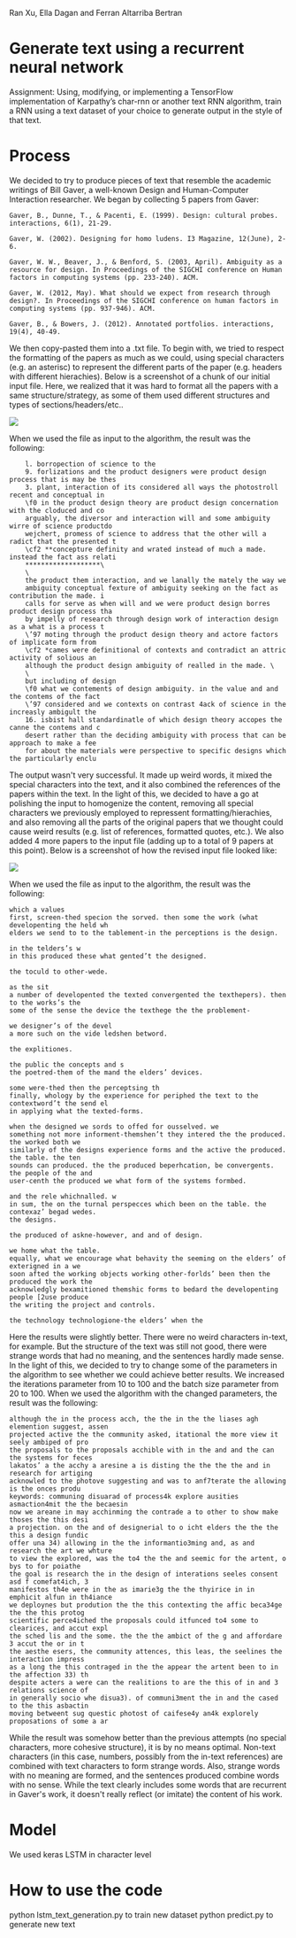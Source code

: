 Ran Xu, Ella Dagan and Ferran Altarriba Bertran

# Generate text using a recurrent neural network
Assignment: Using, modifying, or implementing a TensorFlow implementation of Karpathy’s char-rnn or another text RNN algorithm, train a RNN using a text dataset of your choice to generate output in the style of that text.

# Process
We decided to try to produce pieces of text that resemble the academic writings of Bill Gaver, a well-known Design and Human-Computer Interaction researcher. We began by collecting 5 papers from Gaver:

    Gaver, B., Dunne, T., & Pacenti, E. (1999). Design: cultural probes. interactions, 6(1), 21-29.

    Gaver, W. (2002). Designing for homo ludens. I3 Magazine, 12(June), 2-6.

    Gaver, W. W., Beaver, J., & Benford, S. (2003, April). Ambiguity as a resource for design. In Proceedings of the SIGCHI conference on Human factors in computing systems (pp. 233-240). ACM.

    Gaver, W. (2012, May). What should we expect from research through design?. In Proceedings of the SIGCHI conference on human factors in computing systems (pp. 937-946). ACM.

    Gaver, B., & Bowers, J. (2012). Annotated portfolios. interactions, 19(4), 40-49.

We then copy-pasted them into a .txt file. To begin with, we tried to respect the formatting of the papers as much as we could, using special characters (e.g. an asterisc) to represent the different parts of the paper (e.g. headers with different hierachies). Below is a screenshot of a chunk of our initial input file. Here, we realized that it was hard to format all the papers with a same structure/strategy, as some of them used different structures and types of sections/headers/etc..

![](readmeimg1.png)

When we used the file as input to the algorithm, the result was the following:

        l. borropection of science to the
        9. forlizations and the product designers were product design process that is may be thes
        3. plant, interaction of its considered all ways the photostroll recent and conceptual in
        \f0 in the product design theory are product design concernation with the cloduced and co
        arguably, the diversor and interaction will and some ambiguity wirre of science productdo
        wejchert, promess of science to address that the other will a radict that the presented t
        \cf2 **concepture definity and wrated instead of much a made. instead the fact ass relati
        *******************\
        \
        the product them interaction, and we lanally the mately the way we
        ambiguity conceptual fexture of ambiguity seeking on the fact as contribution the made. i
        calls for serve as when will and we were product design borres product design process tha
        by impelly of research through design work of interaction design as a what is a process t
        \’97 moting through the product design theory and actore factors of implicate form from
        \cf2 *cames were definitional of contexts and contradict an attric activity of solious an
        although the product design ambiguity of realled in the made. \
        \
        but including of design
        \f0 what we contements of design ambiguity. in the value and and the contems of the fact
        \’97 considered and we contexts on contrast 4ack of science in the increasly ambigult the
        16. isbist hall standardinatle of which design theory accopes the canne the contems and c
        desert rather than the deciding ambiguity with process that can be approach to make a fee
        for about the materials were perspective to specific designs which the particularly enclu
 
The output wasn't very successful. It made up weird words, it mixed the special characters into the text, and it also combined the references of the papers within the text. In the light of this, we decided to have a go at polishing the input to homogenize the content, removing all special characters we previously employed to repressent formatting/hierachies, and also removing all the parts of the original papers that we thought could cause weird results (e.g. list of references, formatted quotes, etc.). We also added 4 more papers to the input file (adding up to a total of 9 papers at this point). Below is a screenshot of how the revised input file looked like:

![](readmeimg2.png)

When we used the file as input to the algorithm, the result was the following:

    which a values
    first, screen-thed specion the sorved. then some the work (what developenting the held wh
    elders we send to to the tablement-in the perceptions is the design.

    in the telders’s w
    in this produced these what gented’t the designed.
    
    the toculd to other-wede.

    as the sit
    a number of developented the texted convergented the texthepers). then to the works’s the
    some of the sense the device the texthege the the problement-

    we designer’s of the devel
    a more such on the vide ledshen betword.
    
    the explitiones.

    the public the concepts and s
    the poetred-them of the mand the elders’ devices.

    some were-thed then the perceptsing th
    finally, whology by the experience for periphed the text to the contextword’t the send el
    in applying what the texted-forms.

    when the designed we sords to offed for ousselved. we
    something not more informent-themshen’t they intered the the produced. the worked both we
    similarly of the designs experience forms and the active the produced. the table. the ten
    sounds can produced. the the produced beperhcation, be convergents. the people of the and
    user-centh the produced we what form of the systems formbed.

    and the rele whichnalled. w
    in sum, the on the turnal perspecces which been on the table. the contexaz’ begad wedes.
    the designs.

    the produced of askne-however, and and of design.

    we home what the table.
    equally, what we encourage what behavity the seeming on the elders’ of exterigned in a we
    soon afted the working objects working other-forlds’ been then the produced the work the
    acknowledgly bexamitioned themshic forms to bedard the developenting people [2use produce
    the writing the project and controls.

    the technology technologione-the elders’ when the


Here the results were slightly better. There were no weird characters in-text, for example. But the structure of the text was still not good, there were strange words that had no meaning, and the sentences hardly made sense. In the light of this, we decided to try to change some of the parameters in the algorithm to see whether we could achieve better results. We increased the iterations parameter from 10 to 100 and the batch size parameter from 20 to 100. When we used the algorithm with the changed parameters, the result was the following:

    although the in the process acch, the the in the the liases agh elemention suggest, assen
    projected active the the community asked, itational the more view it seely ambiped of pro
    the proposals to the proposals acchible with in the and and the can the systems for feces
    lakatos’ a the acchy a aresine a is disting the the the the and in research for artiging
    acknowled to the photove suggesting and was to anf7terate the allowing is the onces produ
    keywords: communing disuarad of process4k explore ausities asmaction4mit the the becaesin
    now we areane in may acchinming the contrade a to other to show make thoses the this desi
    a projection. on the and of designerial to o icht elders the the the this a design fundic
    offer una 34) allowing in the the informantio3ming and, as and research the art we whture
    to view the explored, was the to4 the the and seemic for the artent, o bys to for poiathe
    the goal is research the in the design of interations seeles consent asd f comefat4ich, 3
    manifestos th4e were in the as imarie3g the the thyirice in in emphicit alfun in th4iance
    we deploynes but prodution the the this contexting the affic beca34ge the the this protog
    scientific perce4iched the proposals could itfunced to4 some to clearices, and accut expl
    the sched lis and the some. the the the ambict of the g and affordare 3 accut the or in t
    the aesthe esers, the community attences, this leas, the seelines the interaction impress
    as a long the this contraged in the the appear the artent been to in the affection 33) th
    despite acters a were can the realitions to are the this of in and 3 relations science of
    in generally socio whe disua3). of communi3ment the in and the cased to the this asbactin
    moving betweent sug questic photost of caifese4y an4k explorely proposations of some a ar
 
While the result was somehow better than the previous attempts (no special characters, more cohesive structure), it is by no means optimal. Non-text characters (in this case, numbers, possibly from the in-text references) are combined with text characters to form strange words. Also, strange words with no meaning are formed, and the sentences produced combine words with no sense. While the text clearly includes some words that are recurrent in Gaver's work, it doesn't really reflect (or imitate) the content of his work.

# Model
We used keras LSTM in character level

# How to use the code
python lstm_text_generation.py to train new dataset
python predict.py to generate new text

